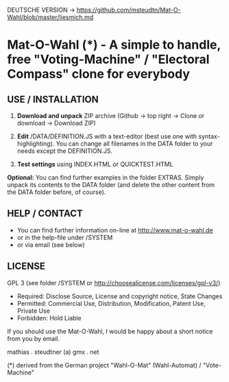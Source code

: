 DEUTSCHE VERSION -> https://github.com/msteudtn/Mat-O-Wahl/blob/master/liesmich.md

# Mat-O-Wahl (*) - A simple to handle, free "Voting-Machine" / "Electoral Compass" clone for everybody 

## USE / INSTALLATION

1. **Download and unpack** ZIP archive
    (Github -> top right -> Clone or download -> Download ZIP)

2. **Edit** /DATA/DEFINITION.JS with a text-editor (best use one with syntax-highlighting).
    You can change all filenames in the DATA folder to your needs except the DEFINITION.JS.

3. **Test settings** using INDEX.HTML or QUICKTEST.HTML 

**Optional:** You can find further examples in the folder EXTRAS.
Simply unpack its contents to the DATA folder
(and delete the other content from the DATA folder before, of course).

## HELP / CONTACT

- You can find further information on-line at http://www.mat-o-wahl.de
- or in the help-file under /SYSTEM
- or via email (see below)

## LICENSE

GPL 3 (see folder /SYSTEM or http://choosealicense.com/licenses/gpl-v3/)
- Required: Disclose Source, License and copyright notice, State Changes 
- Permitted: Commercial Use, Distribution, Modification, Patent Use, Private Use 
- Forbidden: Hold Liable

If you should use the Mat-O-Wahl, I would be happy about a short notice from you by email.

mathias . steudtner (a) gmx . net

(*) derived from the German project "Wahl-O-Mat" (Wahl-Automat) / "Vote-Machine"
